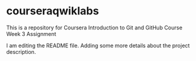 # courseraqwiklabs
This is a repository for Coursera Introduction to Git and GitHub Course Week 3 Assignment

I am editing the README file. Adding some more details about the project description.
